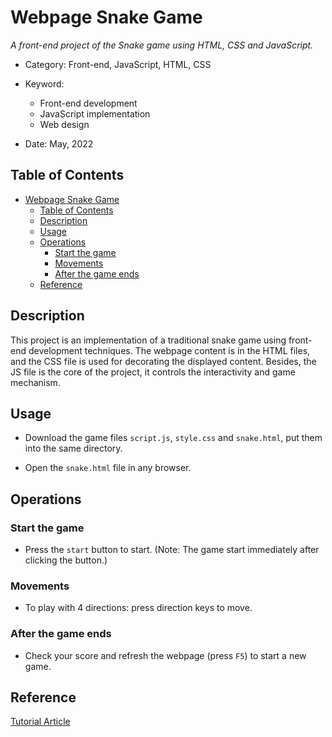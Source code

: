 # Webpage Snake Game

_A front-end project of the Snake game using HTML, CSS and JavaScript._

- Category: Front-end, JavaScript, HTML, CSS

- Keyword:
  - Front-end development
  - JavaScript implementation
  - Web design
- Date: May, 2022

## Table of Contents

- [Webpage Snake Game](#webpage-snake-game)
  - [Table of Contents](#table-of-contents)
  - [Description](#description)
  - [Usage](#usage)
  - [Operations](#operations)
    - [Start the game](#start-the-game)
    - [Movements](#movements)
    - [After the game ends](#after-the-game-ends)
  - [Reference](#reference)

## Description

This project is an implementation of a traditional snake game using front-end development techniques.
The webpage content is in the HTML files, and the CSS file is used for decorating the displayed content.
Besides, the JS file is the core of the project, it controls the interactivity and game mechanism.

## Usage

- Download the game files `script.js`, `style.css` and `snake.html`, put them into the same directory.

- Open the `snake.html` file in any browser.

## Operations

### Start the game

- Press the `start` button to start. (Note: The game start immediately after clicking the button.)

### Movements

- To play with 4 directions: press direction keys to move.

### After the game ends

- Check your score and refresh the webpage (press `F5`) to start a new game.

## Reference

[Tutorial Article](https://medium.com/free-code-camp/think-like-a-programmer-how-to-build-snake-using-only-javascript-html-and-css-7b1479c3339e)
